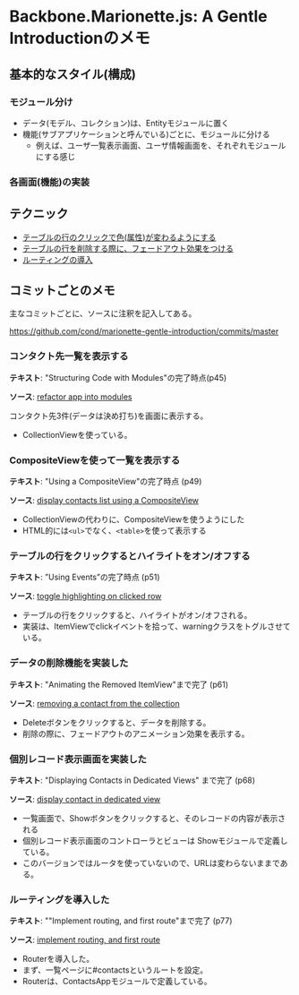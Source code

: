 # Backbone.Marionette.js: A Gentle Introductionのメモ

## 基本的なスタイル(構成)

### モジュール分け

* データ(モデル、コレクション)は、Entityモジュールに置く
* 機能(サブアプリケーションと呼んでいる)ごとに、モジュールに分ける
  * 例えば、ユーザ一覧表示画面、ユーザ情報画面を、それぞれモジュールにする感じ

### 各画面(機能)の実装

## テクニック

* [テーブルの行のクリックで色(属性)が変わるようにする](#click_change_color)
* [テーブルの行を削除する際に、フェードアウト効果をつける](#fade_out)
* [ルーティングの導入](#routing)

## コミットごとのメモ

主なコミットごとに、ソースに注釈を記入してある。

https://github.com/cond/marionette-gentle-introduction/commits/master

### コンタクト先一覧を表示する

**テキスト**: "Structuring Code with Modules"の完了時点(p45)

**ソース**: [refactor app into modules](https://github.com/cond/marionette-gentle-introduction/commit/c2e8c43f38ba357417a828c09ec4152fcf723807)

コンタクト先3件(データは決め打ち)を画面に表示する。

* CollectionViewを使っている。

### CompositeViewを使って一覧を表示する

**テキスト**: "Using a CompositeView"の完了時点 (p49)

**ソース**: [display contacts list using a CompositeView](https://github.com/cond/marionette-gentle-introduction/commit/2b009b3893dcf3ad6c48ff6617b2d12475f8c669)

* CollectionViewの代わりに、CompositeViewを使うようにした
* HTML的には`<ul>`でなく、`<table>`を使って表示する

<a name="click_change_color"></a>
### テーブルの行をクリックするとハイライトをオン/オフする

**テキスト**: ”Using Events”の完了時点 (p51)

**ソース**: [toggle highlighting on clicked row](https://github.com/cond/marionette-gentle-introduction/commit/443967a2670e69bc1e2e9addb361c7c0d3e80568)

* テーブルの行をクリックすると、ハイライトがオン/オフされる。
* 実装は、ItemViewでclickイベントを拾って、warningクラスをトグルさせている。

<a name="fade_out"></a>
### データの削除機能を実装した

**テキスト**: "Animating the Removed ItemView"まで完了 (p61)

**ソース**: [removing a contact from the collection](https://github.com/cond/marionette-gentle-introduction/commit/2ad473c38c9f67328e24d6c866578791eacc0d9c)

* Deleteボタンをクリックすると、データを削除する。
* 削除の際に、フェードアウトのアニメーション効果を表示する。


### 個別レコード表示画面を実装した

**テキスト**: "Displaying Contacts in Dedicated Views" まで完了 (p68)

**ソース**: [display contact in dedicated view](https://github.com/cond/marionette-gentle-introduction/commit/c7322097ace71fee3047aaa341ceba274f36bfd3)

* 一覧画面で、Showボタンをクリックすると、そのレコードの内容が表示される
* 個別レコード表示画面のコントローラとビューは Showモジュールで定義している。
* このバージョンではルータを使っていないので、URLは変わらないままである。


<a name="routing"></a>
### ルーティングを導入した

**テキスト**: ""Implement routing, and first route"まで完了 (p77)

**ソース**: [implement routing, and first route](https://github.com/cond/marionette-gentle-introduction/commit/1a3400f94f86ece51fdb36b942d2dc383d451878)

* Routerを導入した。
* まず、一覧ページに#contactsというルートを設定。
* Routerは、ContactsAppモジュールで定義している。

